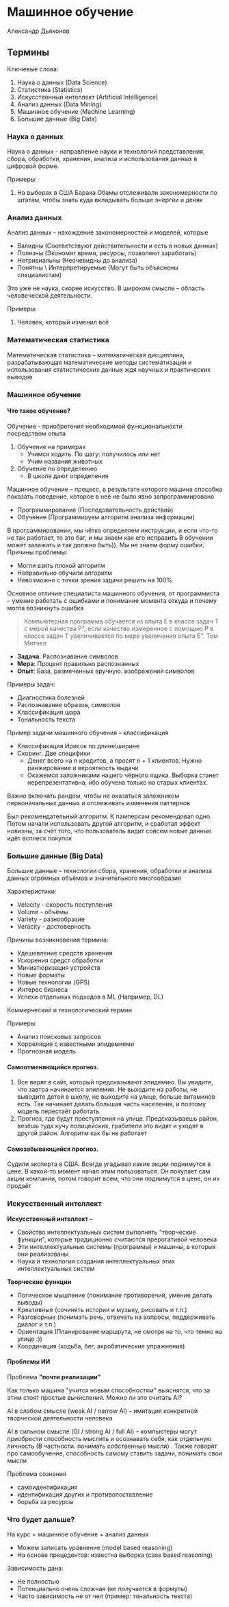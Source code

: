 # Машинное обучение
Александр Дьяконов  

## Термины 
Ключевые слова: 
1. Наука о данных (Data Science)
2. Статистика (Statistics)
3. Искусственный интеллект (Artificial Intelligence)
4. Анализ данных (Data Mining)
5. Машинное обучение (Machine Learning)
6. Большие данные (Big Data)

### Наука о данных
Наука о данных – направление науки и технологий представления, 
сбора, обработки, хранения, анализа и использования данных в цифровой форме.

Примеры:
1. На выборах в США Барака Обамы отслеживали закономерности по штатам, чтобы знать куда вкладывать больше энергии и деняк

### Анализ данных
Анализ данных – нахождение закономерностей и моделей, которые
- Валидны (Соответствуют действительности и есть в новых данных)
- Полезны (Экономят время, ресурсы, позволяют заработать)
- Нетривиальны (Неочевидны до анализа)
- Понятны \ Интерпретируемые (Могут быть объяснены специалистам)

Это уже не наука, скорее искусство. В широком смысле – область человеческой деятельности. 

Примеры:
1. Человек, который изменил всё  

### Математическая статистика
Математическая статистика – математическая дисциплина, разрабатывающая математические методы систематизации и
использования статистических данных ждя научных и практических выводов  

### Машинное обучение
#### Что такое обучение? 
Обучение - приобретения необходимой функциональности посредством опыта
1. Обучение на примерах
   - Учимся ходить. По шагу: получилось или нет
   - Учим названия животных 
2. Обучение по определению
   - В школе дают определения 

Машинное обучение – процесс, в результате которого машина способна показать поведение,
которое в неё не было явно запрограммировано
- Программирование (Последовательность действий)
- Обучение (Программируем алгоритм анализа информации)  

В программировании, мы чётко определяем инструкции, и если что-то не так работает, то это баг, и мы знаем как его исправить
В обучении может залажать и так должно быть)). Мы не знаем форму ошибки. 
Причины проблемы: 
- Могли взять плохой алгоритм
- Неправильно обучили алгоритм
- Невозможно с точки зрения задачи решить на 100%

Основное отличие специалиста машинного обучения, от программиста – умение работать с ошибками и понимание момента откуда и почему могла возникнуть ошибка

> Компьютерная программа обучается из опыта E в классе задач T с мерой качества P",
если качество измеренное с помощью P в классе задач T увеличивается по мере увеличения опыта Е". Том Митчел

- **Задача**: Распознавание символов
- **Мера**: Процент правильно распознанных
- **Опыт**: База, размеченных вручную. изображений символов

Примеры задач:
- Диагностика болезней
- Распознавание образов, символов
- Классификация шара
- Тональность текста

Пример задачи машинного обучения – классификация
- Классификация Ирисок по длине\ширине
- Скоринг. Две специфики
  - Денег всего на n кредитов, а просят n + 1 клиентов. Нужно ранжирование и вероятность выдачи
  - Окажемся заложниками нашего чёрного ящика. Выборка станет нерепрезентативна, ибо обучена только на старых клиентах. 

Важно включать рандом, чтобы не оказаться заложником первоначальных данных и отслеживать изменения паттернов 

Был рекомендательный алгоритм. К памперсам рекомендовал одно. Потом начали использовать другой алгоритм, и сработал эффект новизны, 
за счёт того, что пользователь видит совсем новые данные идёт всплеск покупок

### Большие данные (Big Data)
Большие данные – технологии сбора, хранения, обработки и анализа данных огромных объёмов и значительного многообразия

Характеристики:
- Velocity - скорость поступления
- Volume - объёмы
- Variety - разнообразие
- Veracity - достоверность 

Причины возникновения термина:  
- Удешевление средств хранения
- Ускорения средст обработки 
- Миниатюризация устройств
- Новые форматы
- Новые технологии (GPS)
- Интерес бизнеса
- Успехи отдельных подходов в ML (Например, DL)

Коммерческий и технологический термин

Примеры:
- Анализ поисковых запросов
- Корреляция с известными эпидемиями
- Прогнозная модель

#### Самоотменяющийся прогноз.

1. Все верят в сайт, который предсказывают эпидемию. Вы увидите, что завтра начинается эпилемия. Не выходите на работы, 
не выводите детей в школу, не выходите на улице, больше витаминов есть. Так начинает делать большая часть населения, и 
поэтому модель перестаёт работать 
2. Прогноз, где будут престулпения на улице. Предсказываешь район, везёшь туда кучу полицейских, грабители это видят и уходят в другой район.
Алгоритм как бы не работает 

#### Самозабывающийся прогноз.
Судили эксперта в США. Всегда угадывал какие акции поднимутся в цене. В какой-то момент начал этим пользоваться.
Он покупает сам акции компании, потом говорит всем, что они поднимутся в цене, он их продаёт  

### Искусственный интеллект
**Искусственный интеллект –** 
- Свойство интеллектуальных систем выполнять "творческие функции", 
которые традиционно считаются прерогативой человека 
- Эти интеллектуальные системы (программы) и машины, в которых они реализованы
- Наука и технология создания интеллектуальных этих интеллектуальных систем

**Творческие функции**
  - Логическое мышление (понимание противоречий, умение делать выводы)
  - Креативные (сочинять истории и музыку, рисовать и т.п.)
  - Разговорные (понимать речь, отвечать на вопросы, поддерживать диалог и т.п.)
  - Ориентация (Планирование маршрута, не смотря на то, что темно на улице :)) 
  - Координация (ходьба, бег, акробатические упражнения)

#### Проблемы ИИ
Проблема **"почти реализации"**

Как только машина "учится новым способностям" выяснятся, что за этим стоят простые вычисления.
Можно ли это считать AI?

AI в слабом смысле (weak AI / narrow AI) – имитация конкретной творческой деятельности человека

AI в сильном смысле (GI / strong AI / full AI) – компьютеры могут приобрести способность мыслить и осознавать себя, как отдельную личность
(В частности. понимать собственные мысли) . Также говорят про самообучение, способность самому ставить задачи, понимать свои мысли

Проблема сознания
- самоидентификация
- идентификация других и противопоставление
- борьба за ресурсы 

### Что будет дальше?
На курс = машинное обучение + анализ данных

- Можем записать уравнение (model based reasoning)
- На основе прецедентов: известна выборка (case based reasoning)

Зависимость дана:
- Не полностью
- Потенциально очень сложная (не получается в формулы)
- Часто зависимость не от чел (пример: тональность текста)




